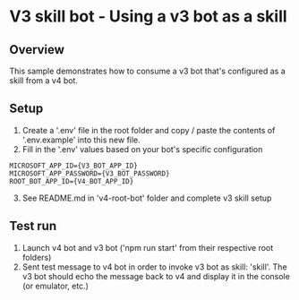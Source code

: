 # V3 skill bot - Using a v3 bot as a skill

## Overview
This sample demonstrates how to consume a v3 bot that's configured as a skill from a v4 bot.

## Setup

1. Create a '.env' file in the root folder and copy / paste the contents of '.env.example' into this new file.
2. Fill in the '.env' values based on your bot's specific configuration

```
MICROSOFT_APP_ID={V3_BOT_APP_ID}
MICROSOFT_APP_PASSWORD={V3_BOT_PASSWORD}
ROOT_BOT_APP_ID={V4_BOT_APP_ID}
```

3. See README.md in 'v4-root-bot' folder and complete v3 skill setup

## Test run

1. Launch v4 bot and v3 bot ('npm run start' from their respective root folders)
2. Sent test message to v4 bot in order to invoke v3 bot as skill: 'skill'. The v3 bot should echo the message back to v4 and display it in the console (or emulator, etc.)